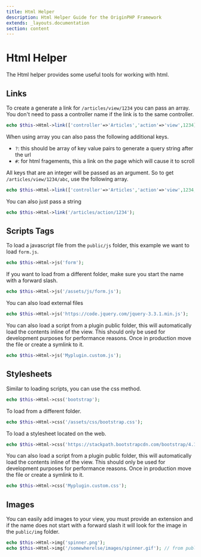 ```yaml
---
title: Html Helper
description: Html Helper Guide for the OriginPHP Framework
extends: _layouts.documentation
section: content
---
```

# Html Helper

The Html helper provides some useful tools for working with html.

## Links

To create a generate a link for  `/articles/view/1234` you can pass an array. You don't need to pass a controller name
if the link is to the same controller.

```php
echo $this->Html->link(['controller'=>'Articles','action'=>'view',1234]);
```

When using array you can also pass the following additional keys.

- `?`: this should be array of key value pairs to generate a query string after the url
- `#`: for html fragements, this a link on the page which will cause it to scroll

All keys that are an integer will be passed as an argument. So to get `/articles/view/1234/abc`, use the following array.

```php
echo $this->Html->link(['controller'=>'Articles','action'=>'view',1234,'abc']);
```

You can also just pass a string

```php
echo $this->Html->link('/articles/action/1234');
```

## Scripts Tags

To load a javascript file from the `public/js` folder, this example we want to load `form.js`.

```php
echo $this->Html->js('form');
```

If you want to load from a different folder, make sure you start the name with a forward slash.

```php
echo $this->Html->js('/assets/js/form.js');
```

You can also load external files

```php
echo $this->Html->js('https://code.jquery.com/jquery-3.3.1.min.js');
```

You can also load a script from a plugin public folder, this will automatically load the contents inline of the view. This should only be used for development purposes for performance reasons. Once in production move the file or create a symlink to it.

```php
echo $this->Html->js('Myplugin.custom.js');
```

## Stylesheets

Similar to loading scripts, you can use the css method.

```php
echo $this->Html->css('bootstrap');
```

To load from a different folder.

```php
echo $this->Html->css('/assets/css/bootstrap.css');
```

To load a stylesheet located on the web.

```php
echo $this->Html->css('https://stackpath.bootstrapcdn.com/bootstrap/4.1.3/css/bootstrap.min.css');
```

You can also load a script from a plugin public folder, this will automatically load the contents inline of the view. This should only be used for development purposes for performance reasons. Once in production move the file or create a symlink to it.

```php
echo $this->Html->css('Myplugin.custom.css');
```


## Images

You can easily add images to your view, you must provide an extension and if the name does not start with a forward slash it will look for the image in the `public/img` folder.

```php
echo $this->Html->img('spinner.png');
echo $this->Html->img('/somewherelse/images/spinner.gif'); // from public folder
```